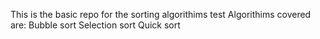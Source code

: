 This is the basic repo for the sorting algorithims test
Algorithims covered are:
Bubble sort
Selection sort
Quick sort

